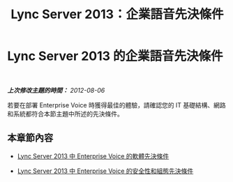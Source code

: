 ﻿---
title: Lync Server 2013：企業語音先決條件
TOCTitle: 企業語音先決條件
ms:assetid: eca317b9-2f4f-4d40-9509-9d734b2305b0
ms:mtpsurl: https://technet.microsoft.com/zh-tw/library/Gg399068(v=OCS.15)
ms:contentKeyID: 49292712
ms.date: 08/10/2015
mtps_version: v=OCS.15
ms.translationtype: HT
---

# Lync Server 2013 的企業語音先決條件

 

_**上次修改主題的時間：** 2012-08-06_

若要在部署 Enterprise Voice 時獲得最佳的體驗，請確認您的 IT 基礎結構、網路和系統都符合本節主題中所述的先決條件。

## 本章節內容

  - [Lync Server 2013 中 Enterprise Voice 的軟體先決條件](lync-server-2013-software-prerequisites-for-enterprise-voice.md)

  - [Lync Server 2013 中 Enterprise Voice 的安全性和組態先決條件](lync-server-2013-security-and-configuration-prerequisites-for-enterprise-voice.md)


